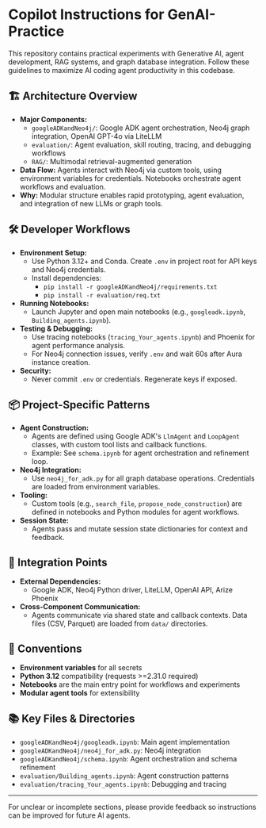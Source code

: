 # Copilot Instructions for GenAI-Practice

This repository contains practical experiments with Generative AI, agent development, RAG systems, and graph database integration. Follow these guidelines to maximize AI coding agent productivity in this codebase.

## 🏗️ Architecture Overview
- **Major Components:**
  - `googleADKandNeo4j/`: Google ADK agent orchestration, Neo4j graph integration, OpenAI GPT-4o via LiteLLM
  - `evaluation/`: Agent evaluation, skill routing, tracing, and debugging workflows
  - `RAG/`: Multimodal retrieval-augmented generation
- **Data Flow:** Agents interact with Neo4j via custom tools, using environment variables for credentials. Notebooks orchestrate agent workflows and evaluation.
- **Why:** Modular structure enables rapid prototyping, agent evaluation, and integration of new LLMs or graph tools.

## 🛠️ Developer Workflows
- **Environment Setup:**
  - Use Python 3.12+ and Conda. Create `.env` in project root for API keys and Neo4j credentials.
  - Install dependencies:
    - `pip install -r googleADKandNeo4j/requirements.txt`
    - `pip install -r evaluation/req.txt`
- **Running Notebooks:**
  - Launch Jupyter and open main notebooks (e.g., `googleadk.ipynb`, `Building_agents.ipynb`).
- **Testing & Debugging:**
  - Use tracing notebooks (`tracing_Your_agents.ipynb`) and Phoenix for agent performance analysis.
  - For Neo4j connection issues, verify `.env` and wait 60s after Aura instance creation.
- **Security:**
  - Never commit `.env` or credentials. Regenerate keys if exposed.

## 📦 Project-Specific Patterns
- **Agent Construction:**
  - Agents are defined using Google ADK's `LlmAgent` and `LoopAgent` classes, with custom tool lists and callback functions.
  - Example: See `schema.ipynb` for agent orchestration and refinement loop.
- **Neo4j Integration:**
  - Use `neo4j_for_adk.py` for all graph database operations. Credentials are loaded from environment variables.
- **Tooling:**
  - Custom tools (e.g., `search_file`, `propose_node_construction`) are defined in notebooks and Python modules for agent workflows.
- **Session State:**
  - Agents pass and mutate session state dictionaries for context and feedback.

## 🔗 Integration Points
- **External Dependencies:**
  - Google ADK, Neo4j Python driver, LiteLLM, OpenAI API, Arize Phoenix
- **Cross-Component Communication:**
  - Agents communicate via shared state and callback contexts. Data files (CSV, Parquet) are loaded from `data/` directories.

## 📝 Conventions
- **Environment variables** for all secrets
- **Python 3.12** compatibility (requests >=2.31.0 required)
- **Notebooks** are the main entry point for workflows and experiments
- **Modular agent tools** for extensibility

## 📚 Key Files & Directories
- `googleADKandNeo4j/googleadk.ipynb`: Main agent implementation
- `googleADKandNeo4j/neo4j_for_adk.py`: Neo4j integration
- `googleADKandNeo4j/schema.ipynb`: Agent orchestration and schema refinement
- `evaluation/Building_agents.ipynb`: Agent construction patterns
- `evaluation/tracing_Your_agents.ipynb`: Debugging and tracing

---

For unclear or incomplete sections, please provide feedback so instructions can be improved for future AI agents.